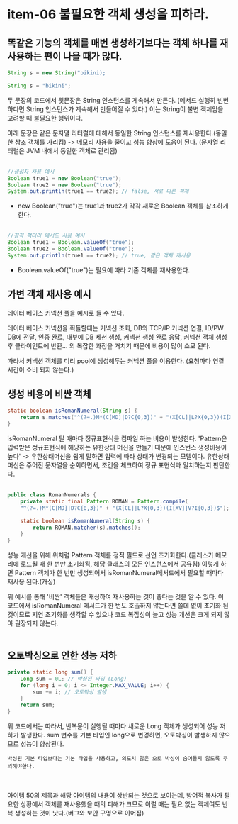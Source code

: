 # item-06 불필요한 객체 생성을 피하라.

## 똑같은 기능의 객체를 매번 생성하기보다는 객체 하나를 재사용하는 편이 나을 때가 많다.

```java
String s = new String("bikini);

String s = "bikini";
```

두 문장의 코드에서 윗문장은 String 인스턴스를 계속해서 만든다. (메서드 실행히 빈번하다면 String 인스턴스가 계속해서 만들어질 수 있다.) 이는 String이 불변 객체임을 고려할 때 불필요한 행위이다.

아래 문장은 같은 문자열 리터럴에 대해서 동일한 String 인스턴스를 재사용한다.(동일한 참조 객체를 가리킴)
-> 메모리 사용을 줄이고 성능 향상에 도움이 된다. (문자열 리터럴은 JVM 내에서 동일한 객체로 관리됨)
<br>
<br>
```java
//생성자 사용 예시
Boolean true1 = new Boolean("true");
Boolean true2 = new Boolean("true");
System.out.println(true1 == true2); // false, 서로 다른 객체
```
- new Boolean("true")는 true1과 true2가 각각 새로운 Boolean 객체를 참조하게 한다.
  <br>
  <br>
```java
//정적 팩터리 메서드 사용 예시
Boolean true1 = Boolean.valueOf("true");
Boolean true2 = Boolean.valueOf("true");
System.out.println(true1 == true2); // true, 같은 객체 재사용
```
- Boolean.valueOf("true")는 필요에 따라 기존 객체를 재사용한다.

## 가변 객체 재사용 예시
데이터 베이스 커넥션 풀을 예시로 들 수 있다.

데이터 베이스 커넥션을 획들할때는 커넥션 조회, DB와 TCP/IP 커넥션 연결, ID/PW DB에 전달, 인증 완료, 내부에 DB 세션 생성, 커넥션 생성 완료 응답, 커넥션 객체 생성 후 클라이언트에 반환... 의 복잡한 과정을 거치기 때문에 비용이 많이 소모 된다.

따라서 커넥션 객체를 미리 pool에 생성해두는 커넥션 풀을 이용한다. (요청마다 연결 시간이 소비 되지 않는다.)

## 생성 비용이 비싼 객체
```java
static boolean isRomanNumeral(String s) {
	return s.matches("^(?=.)M*(C[MD]|D?C{0,3})" + "(X[CL]|L?X{0,3})(I[XV]|V?		I{0,3})$");
}
```
isRomanNumeral 될 때마다 정규표현식을 컴파일 하는 비용이 발생한다.
'Pattern은 입력받은 정규표현식에 해당하는 유한상태 머신을 만들기 때문에 인스턴스 생성비용이 높다'
-> 유한상태머신을 쉽게 말하면 입력에 따라 상태가 변경되는 모델이다.
유한상태머신은 주어진 문자열을 순회하면서, 조건을 체크하여 정규 표현식과 일치하는지 판단한다.
<br>
<br>

```java
public class RomanNumerals {
	private static final Pattern ROMAN = Pattern.compile(
	"^(?=.)M*(C[MD]|D?C{0,3})" + "(X[CL]|L?X{0,3})(I[XV]|V?I{0,3})$");

	static boolean isRomanNumeral(String s) {
		return ROMAN.matcher(s).matches();
	}
}
```
성능 개선을 위해 위처럼 Pattern 객체를 정적 필드로 선언 초기화한다.(클래스가 메모리에 로드될 때 한 번만 초기화됨, 해당 클래스의 모든 인스턴스에서 공유됨) 이렇게 하면 Pattern 객체가 한 번만 생성되어서 isRomanNumeral메서드에서 필요할 때마다 재사용 된다.(캐싱)

위 예시를 통해 '비싼' 객체들은 캐싱하여 재사용하는 것이 좋다는 것을 알 수 있다.
이 코드에서 isRomanNumeral 메서드가 한 번도 호출하지 않는다면 쓸데 없이 초기화 된 것이므로 지연 초기화를 생각할 수 있으나 코드 복잡성이 늘고 성능 개선은 크게 되지 않아 권장되지 않는다.
<br>
<br>

## 오토박싱으로 인한 성능 저하
```java
private static long sum() {
    Long sum = 0L; // 박싱된 타입 (Long)
    for (long i = 0; i <= Integer.MAX_VALUE; i++) {
        sum += i; // 오토박싱 발생
    }
    return sum;
}
```
위 코드에서는 따라서, 반복문이 실행될 때마다 새로운 Long 객체가 생성되어 성능 저하가 발생한다.
sum 변수를 기본 타입인 long으로 변경하면, 오토박싱이 발생하지 않으므로 성능이 향상된다.
```text
박싱된 기본 타입보다는 기본 타입을 사용하고, 의도치 않은 오토 박싱이 숨어들지 않도록 주의해야한다.
```
<br>
<br>
아이템 50의 제목과 해당 아이템의 내용이 상반되는 것으로 보이는데, 방어적 복사가 필요한 상황에서 객체를 재사용했을 때의 피해가 크므로 이럴 때는 필요 없는 객체여도 반복 생성하는 것이 낫다.(버그와 보안 구멍으로 이어짐)